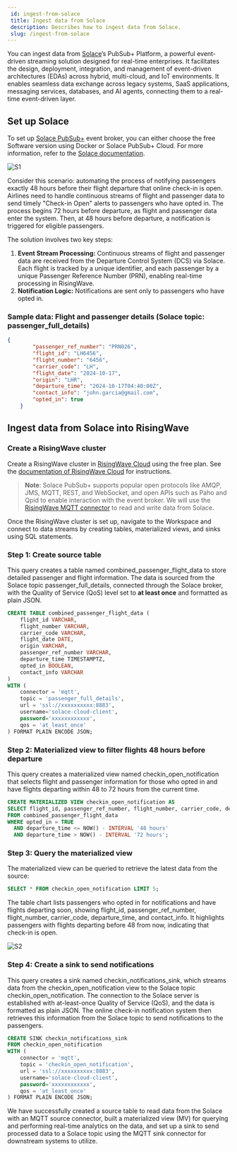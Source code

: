```yaml
---
 id: ingest-from-solace
 title: Ingest data from Solace
 description: Describes how to ingest data from Solace.
 slug: /ingest-from-solace
---
```

<head>
  <link rel="canonical" href="https://docs.risingwave.com/docs/current/ingest-from-solace/" />
</head>

You can ingest data from [Solace](https://solace.com/)’s PubSub+ Platform, a powerful event-driven streaming solution designed for real-time enterprises. It facilitates the design, deployment, integration, and management of event-driven architectures (EDAs) across hybrid, multi-cloud, and IoT environments. It enables seamless data exchange across legacy systems, SaaS applications, messaging services, databases, and AI agents, connecting them to a real-time event-driven layer.

## Set up Solace

To set up [Solace PubSub+](https://solace.com/try-it-now/) event broker, you can either choose the free Software version using Docker or Solace PubSub+ Cloud. For more information, refer to the [Solace documentation](https://www.notion.so/Automating-Airline-Operations-with-Solace-and-RisingWave-123f0d69cb7680b09a1ec1d7315a49fa?pvs=21). 

![S1](https://github.com/user-attachments/assets/c030b1a8-60bd-46cf-97b3-a5eee5a8953b)


Consider this scenario: automating the process of notifying passengers exactly 48 hours before their flight departure that online check-in is open. Airlines need to handle continuous streams of flight and passenger data to send timely "Check-in Open" alerts to passengers who have opted in. The process begins 72 hours before departure, as flight and passenger data enter the system. Then, at 48 hours before departure, a notification is triggered for eligible passengers.

The solution involves two key steps:

1. **Event Stream Processing:** Continuous streams of flight and passenger data are received from the Departure Control System (DCS) via Solace. Each flight is tracked by a unique identifier, and each passenger by a unique Passenger Reference Number (PRN), enabling real-time processing in RisingWave.
2. **Notification Logic:** Notifications are sent only to passengers who have opted in.

### Sample data: Flight and passenger details (Solace topic: passenger_full_details)

```json
{
        "passenger_ref_number": "PRN026",
        "flight_id": "LH6456",
        "flight_number": "6456",
        "carrier_code": "LH",
        "flight_date": "2024-10-17",
        "origin": "LHR",
        "departure_time": "2024-10-17T04:40:00Z",
        "contact_info": "john.garcia@gmail.com",
        "opted_in": true
    }
```

## **Ingest data from Solace into RisingWave**

### Create a RisingWave cluster[](https://docs.risingwave.com/docs/current/ingest-from-upstash-kafka/#create-a-risingwave-cluster)

Create a RisingWave cluster in [RisingWave Cloud](https://cloud.risingwave.com/) using the free plan. See the [documentation of RisingWave Cloud](https://docs.risingwave.com/cloud/manage-clusters/) for instructions.

> **Note**: Solace PubSub+ supports popular open protocols like AMQP, JMS, MQTT, REST, and WebSocket, and open APIs such as Paho and Qpid to enable interaction with the event broker. We will use the [RisingWave MQTT connector](https://docs.risingwave.com/docs/current/ingest-from-mqtt/) to read and write data from Solace.

Once the RisingWave cluster is set up, navigate to the Workspace and connect to data streams by creating tables, materialized views, and sinks using SQL statements.

### Step 1: Create source table

This query creates a table named combined_passenger_flight_data to store detailed passenger and flight information. The data is sourced from the Solace topic passenger_full_details, connected through the Solace broker, with the Quality of Service (QoS) level set to **at least once** and formatted as plain JSON.

```sql
CREATE TABLE combined_passenger_flight_data (
    flight_id VARCHAR,
    flight_number VARCHAR,
    carrier_code VARCHAR,
    flight_date DATE,
    origin VARCHAR,
    passenger_ref_number VARCHAR,
    departure_time TIMESTAMPTZ,
    opted_in BOOLEAN,
    contact_info VARCHAR
)
WITH (
    connector = 'mqtt',
    topic = 'passenger_full_details',
    url = 'ssl://xxxxxxxxxx:8883',
    username='solace-cloud-client',
    password='xxxxxxxxxxxx', 
    qos = 'at_least_once'
) FORMAT PLAIN ENCODE JSON;
```

### Step 2: Materialized view to filter flights 48 hours before departure

This query creates a materialized view named checkin_open_notification that selects flight and passenger information for those who opted in and have flights departing within 48 to 72 hours from the current time.

```sql
CREATE MATERIALIZED VIEW checkin_open_notification AS
SELECT flight_id, passenger_ref_number, flight_number, carrier_code, departure_time, contact_info
FROM combined_passenger_flight_data
WHERE opted_in = TRUE
  AND departure_time <= NOW() - INTERVAL '48 hours'
  AND departure_time > NOW() - INTERVAL '72 hours';
```

### Step 3: Query the materialized view[](https://docs.risingwave.com/docs/current/ingest-from-upstash-kafka/#query-the-materialized-view)

The materialized view can be queried to retrieve the latest data from the source:

```sql
SELECT * FROM checkin_open_notification LIMIT 5;
```

The table chart lists passengers who opted in for notifications and have flights departing soon, showing flight_id, passenger_ref_number, flight_number, carrier_code, departure_time, and contact_info. It highlights passengers with flights departing before 48 from now, indicating that check-in is open.

![S2](https://github.com/user-attachments/assets/faa941e5-7527-4fba-a60b-998580bebd0f)

### Step 4: Create a sink to send notifications

This query creates a sink named checkin_notifications_sink, which streams data from the checkin_open_notification view to the Solace topic checkin_open_notification. The connection to the Solace server is established with at-least-once Quality of Service (QoS), and the data is formatted as plain JSON. The online check-in notification system then retrieves this information from the Solace topic to send notifications to the passengers.

```sql
CREATE SINK checkin_notifications_sink
FROM checkin_open_notification
WITH (
    connector = 'mqtt',
    topic = 'checkin_open_notification',
    url = 'ssl://xxxxxxxxxx:8883',
    username='solace-cloud-client',
    password='xxxxxxxxxxxx', 
    qos = 'at_least_once'
) FORMAT PLAIN ENCODE JSON;
```

We have successfully created a source table to read data from the Solace with an MQTT source connector, built a materialized view (MV) for querying and performing real-time analytics on the data, and set up a sink to send processed data to a Solace topic using the MQTT sink connector for downstream systems to utilize.
